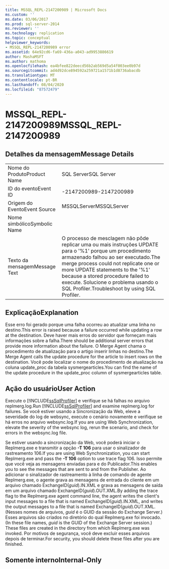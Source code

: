```yaml
---
title: MSSQL_REPL-2147200989 | Microsoft Docs
ms.custom: ''
ms.date: 03/06/2017
ms.prod: sql-server-2014
ms.reviewer: ''
ms.technology: replication
ms.topic: conceptual
helpviewer_keywords:
- MSSQL_REPL-2147200989 error
ms.assetid: 64e92cd6-fa69-436a-a043-ad9953886619
author: MashaMSFT
ms.author: mathoma
ms.openlocfilehash: ea4bfee822deecd56b2ab569d5a54f003ee0b97d
ms.sourcegitcommit: ad4d92dce894592a259721a1571b1d8736abacdb
ms.translationtype: MT
ms.contentlocale: pt-BR
ms.lasthandoff: 08/04/2020
ms.locfileid: "87572479"
---
```

# <a name="mssql_repl-2147200989"></a><span data-ttu-id="5375e-102">MSSQL_REPL-2147200989</span><span class="sxs-lookup"><span data-stu-id="5375e-102">MSSQL_REPL-2147200989</span></span>
    
## <a name="message-details"></a><span data-ttu-id="5375e-103">Detalhes da mensagem</span><span class="sxs-lookup"><span data-stu-id="5375e-103">Message Details</span></span>  
  
|||  
|-|-|  
|<span data-ttu-id="5375e-104">Nome do Produto</span><span class="sxs-lookup"><span data-stu-id="5375e-104">Product Name</span></span>|<span data-ttu-id="5375e-105">SQL Server</span><span class="sxs-lookup"><span data-stu-id="5375e-105">SQL Server</span></span>|  
|<span data-ttu-id="5375e-106">ID do evento</span><span class="sxs-lookup"><span data-stu-id="5375e-106">Event ID</span></span>|<span data-ttu-id="5375e-107">-2147200989</span><span class="sxs-lookup"><span data-stu-id="5375e-107">-2147200989</span></span>|  
|<span data-ttu-id="5375e-108">Origem do Evento</span><span class="sxs-lookup"><span data-stu-id="5375e-108">Event Source</span></span>|<span data-ttu-id="5375e-109">MSSQLServer</span><span class="sxs-lookup"><span data-stu-id="5375e-109">MSSQLServer</span></span>|  
|<span data-ttu-id="5375e-110">Nome simbólico</span><span class="sxs-lookup"><span data-stu-id="5375e-110">Symbolic Name</span></span>||  
|<span data-ttu-id="5375e-111">Texto da mensagem</span><span class="sxs-lookup"><span data-stu-id="5375e-111">Message Text</span></span>|<span data-ttu-id="5375e-112">O processo de mesclagem não pôde replicar uma ou mais instruções UPDATE para o '%1' porque um procedimento armazenado falhou ao ser executado.</span><span class="sxs-lookup"><span data-stu-id="5375e-112">The merge process could not replicate one or more UPDATE statements to the '%1' because a stored procedure failed to execute.</span></span> <span data-ttu-id="5375e-113">Solucione o problema usando o SQL Profiler.</span><span class="sxs-lookup"><span data-stu-id="5375e-113">Troubleshoot by using SQL Profiler.</span></span>|  
  
## <a name="explanation"></a><span data-ttu-id="5375e-114">Explicação</span><span class="sxs-lookup"><span data-stu-id="5375e-114">Explanation</span></span>  
 <span data-ttu-id="5375e-115">Esse erro foi gerado porque uma falha ocorreu ao atualizar uma linha no destino.</span><span class="sxs-lookup"><span data-stu-id="5375e-115">This error is raised because a failure occurred while updating a row at the destination.</span></span> <span data-ttu-id="5375e-116">Deve haver mais erros do servidor que forneçam mais informações sobre a falha.</span><span class="sxs-lookup"><span data-stu-id="5375e-116">There should be additional server errors that provide more information about the failure.</span></span> <span data-ttu-id="5375e-117">O Merge Agent chama o procedimento de atualização para o artigo inserir linhas no destino.</span><span class="sxs-lookup"><span data-stu-id="5375e-117">The Merge Agent calls the update procedure for the article to insert rows on the destination.</span></span> <span data-ttu-id="5375e-118">Você pode localizar o nome do procedimento de atualização na coluna update_proc da tabela sysmergearticles.</span><span class="sxs-lookup"><span data-stu-id="5375e-118">You can find the name of the update procedure in the update_proc column of sysmergearticles table.</span></span>  
  
## <a name="user-action"></a><span data-ttu-id="5375e-119">Ação do usuário</span><span class="sxs-lookup"><span data-stu-id="5375e-119">User Action</span></span>  
 <span data-ttu-id="5375e-120">Execute o [!INCLUDE[ssSqlProfiler](../../includes/sssqlprofiler-md.md)] e verifique se há falhas no arquivo replmerg.log.</span><span class="sxs-lookup"><span data-stu-id="5375e-120">Run [!INCLUDE[ssSqlProfiler](../../includes/sssqlprofiler-md.md)] and examine replmerg.log for failures.</span></span> <span data-ttu-id="5375e-121">Se você estiver usando a Sincronização da Web, eleve a severidade do log de websync, execute o cenário novamente e verifique se há erros no arquivo websync.log.</span><span class="sxs-lookup"><span data-stu-id="5375e-121">If you are using Web Synchronization, elevate the severity of the websync log, rerun the scenario, and check for errors in the websync.log file.</span></span>  
  
 <span data-ttu-id="5375e-122">Se estiver usando a sincronização da Web, você poderá iniciar o Replmerg.exe e transmitir a opção **-T 106** para usar o sinalizador de rastreamento 106.</span><span class="sxs-lookup"><span data-stu-id="5375e-122">If you are using Web Synchronization, you can start Replmerg.exe and pass the **-T 106** option to use trace flag 106.</span></span> <span data-ttu-id="5375e-123">Isso permite que você veja as mensagens enviadas para e do Publicador.</span><span class="sxs-lookup"><span data-stu-id="5375e-123">This enables you to see the messages that are sent to and from the Publisher.</span></span> <span data-ttu-id="5375e-124">Ao adicionar o sinalizador de rastreamento à linha de comando de agente Replmerg.exe, o agente grava as mensagens de entrada do cliente em um arquivo chamado ExchangeID(*guid*).IN.XML e grava as mensagens de saída em um arquivo chamado ExchangeID(*guid*).OUT.XML.</span><span class="sxs-lookup"><span data-stu-id="5375e-124">By adding the trace flag to the Replmerg.exe agent command line, the agent writes the client's input messages to a file that is named ExchangeID(*guid*).IN.XML, and writes the output messages to a file that is named ExchangeID(*guid*).OUT.XML.</span></span> <span data-ttu-id="5375e-125">(Nesses nomes de arquivos, *guid* é o GUID da sessão do Exchange Server.) Esses arquivos são criados no diretório do qual Replmerg.exe foi invocado.</span><span class="sxs-lookup"><span data-stu-id="5375e-125">(In these file names, *guid* is the GUID of the Exchange Server session.) These files are created in the directory from which Replmerg.exe was invoked.</span></span> <span data-ttu-id="5375e-126">Por motivos de segurança, você deve excluir esses arquivos depois de terminar.</span><span class="sxs-lookup"><span data-stu-id="5375e-126">For security, you should delete these files after you are finished.</span></span>  
  
## <a name="internal-only"></a><span data-ttu-id="5375e-127">Somente interno</span><span class="sxs-lookup"><span data-stu-id="5375e-127">Internal-Only</span></span>  
  
